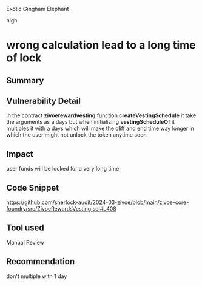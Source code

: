 Exotic Gingham Elephant

high

# wrong calculation   lead to a long time of lock

## Summary
## Vulnerability Detail
in the contract **zivoerewardvesting** function **createVestingSchedule** it take the arguments as a days  but    when initializing **vestingScheduleOf**   it multiples it with a days which will make the cliff and end time way longer  in which the user might not unlock the token anytime soon 
## Impact
user funds will be locked for  a very long time 
## Code Snippet
https://github.com/sherlock-audit/2024-03-zivoe/blob/main/zivoe-core-foundry/src/ZivoeRewardsVesting.sol#L408
## Tool used

Manual Review

## Recommendation
don't multiple with  1 day

